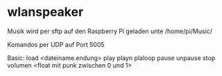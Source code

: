 # wlanspeaker

Musik wird per sftp auf den Raspberry Pi geladen unte /home/pi/Music/

Komandos per UDP auf Port 5005

Basic:
load <dateiname.endung>
play
playn <anzahl der Widerholungen>
plaloop
pause
unpause
stop
volumen <float mit punk zwischen 0 und 1>
